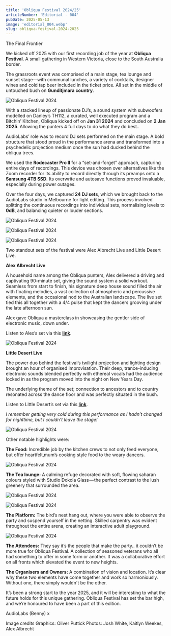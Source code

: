 ```yaml
---
title: 'Obliqua Festival 2024/25'
articleNumber: 'Editorial - 004'
pubDate: 2025-05-13
image: 'editorial_004.webp'
slug: obliqua-festival-2024-2025
---
```


The Final Frontier

We kicked off 2025 with our first recording job of the year at **Obliqua Festival**. A small gathering in Western Victoria, close to the South Australia border.

The grassroots event was comprised of a main stage, tea lounge and sunset stage—with communal lunches, a variety of cocktails, designer wines and cold tap beer included in the ticket price. All set in the middle of untouched bush on **Gunditjmara country**.

![Obliqua Festival 2024](../../../public/images/editorial-4-3.webp "Obliqua Festival 2024")

With a stacked lineup of passionate DJ’s, a sound system with subwoofers modelled on Danley’s TH112, a curated, well executed program and a Bitchin’ Kitchen, Obliqua kicked off on **Jan 31 2024** and concluded on **2 Jan 2025**. Allowing the punters 4 full days to do what they do best..

AudioLabs’ role was to record DJ sets performed on the main stage. A bold structure that stood proud in the performance arena and transformed into a psychedelic projection medium once the sun had ducked behind the obliqua trees.

We used the **Rodecaster Pro II** for a “set-and-forget” approach, capturing entire days of recordings. This device was chosen over alternatives like the Zoom recorder for its ability to record directly through its preamps onto a **Samsung 4TB SSD**. Its overwrite and autosave functions proved invaluable, especially during power outages.

Over the four days, we captured **24 DJ sets**, which we brought back to the AudioLabs studio in Melbourne for light editing. This process involved splitting the continuous recordings into individual sets, normalising levels to **0dB**, and balancing quieter or louder sections.

![Obliqua Festival 2024](../../../public/images/editorial-4-4.webp "Obliqua Festival 2024")

<div class="flex gap-4" markdown>

<div class="w-[36%]" markdown>

![Obliqua Festival 2024](../../../public/images/editorial-4-5.webp "Obliqua Festival 2024")

</div>
<div class="w-[64%]" markdown>

![Obliqua Festival 2024](../../../public/images/editorial-4-6.webp "Obliqua Festival 2024")

</div>

</div>

Two standout sets of the festival were Alex Albrecht Live and Little Desert Live.

**Alex Albrecht Live**

A household name among the Obliqua punters, Alex delivered a driving and captivating
90-minute set, giving the sound system a solid workout. Seamless from start to finish, his signature deep house sound filled the air with floating melodies, a vast collection of atmospheric and percussive elements, and the occasional nod to the Australian landscape. The live set tied this all together with a 4/4 pulse that kept the dancers grooving under the late afternoon sun.

Alex gave Obliqua a masterclass in showcasing the gentler side of electronic music, down under.

Listen to Alex’s set via this **[link](https://www.mixcloud.com/3TripleQua/alex-albrecht-live-obliqua-2025/)**.

![Obliqua Festival 2024](../../../public/images/editorial-4-7.webp "Obliqua Festival 2024")

**Little Desert Live**

The power duo behind the festival’s twilight projection and lighting design brought an hour of organised improvisation. Their deep, trance-inducing electronic sounds blended perfectly with ethereal vocals had the audience locked in as the program moved into the night on New Years Day.

The underlying theme of the set; connection to ancestors and to country resonated across the dance floor and was perfectly situated in the bush.

Listen to Little Desert’s set via this **[link](https://www.mixcloud.com/3TripleQua/little-desert-live-obliqua-2025/)**.


*I remember getting very cold during this performance as I hadn’t changed for nighttime, but I couldn’t leave the stage!*

![Obliqua Festival 2024](../../../public/images/editorial-4-8.webp "Obliqua Festival 2024")

Other notable highlights were:

**The Food:** Incredible job by the kitchen crews to not only feed everyone, but offer heartfelt,mum’s cooking style food to the weary dancers.

![Obliqua Festival 2024](../../../public/images/editorial-4-9.webp "Obliqua Festival 2024")

**The Tea lounge:** A calming refuge decorated with soft, flowing saharan colours styled with Studio Dokola Glass — the perfect contrast to the lush greenery that surrounded the area.

<div class="flex gap-4" markdown>

<div markdown>

![Obliqua Festival 2024](../../../public/images/editorial-4-10.webp "Obliqua Festival 2024")

</div>
<div markdown>

![Obliqua Festival 2024](../../../public/images/editorial-4-11.webp "Obliqua Festival 2024")

</div>

</div>

**The Platform:** The bird’s nest hang out, where you were able to observe the party and suspend yourself in the netting. Skilled carpentry was evident throughout the entire arena, creating an interactive adult playground.

![Obliqua Festival 2024](../../../public/images/editorial-4-12.webp "Obliqua Festival 2024")

**The Attendees:** They say it’s the people that make the party.. it couldn’t be more true for Obliqua Festival. A collection of seasoned veterans who all had something to offer in some form or another. It was a collaborative effort on all fronts which elevated the event to new heights.

**The Organisers and Owners:** A combination of vision and location. It’s clear why these two elements have come together and work so harmoniously. Without one, there simply wouldn't be the other.

It’s been a strong start to the year 2025, and it will be interesting to what the future holds for this unique gathering. Obliqua Festival has set the bar high, and we’re honoured to have been a part of this edition.

AudioLabs (Benny)
x

Image credits
Graphics: Oliver Puttick
Photos: Josh White, Kaitlyn Weekes, Alex Albrecht